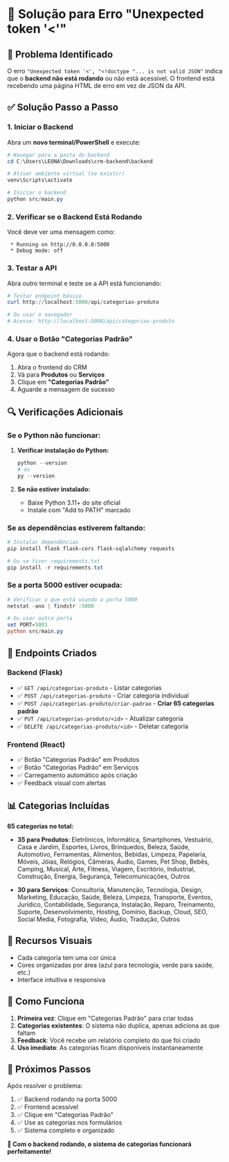 # 🔧 Solução para Erro "Unexpected token '<'"

## 🚨 Problema Identificado

O erro `"Unexpected token '<', "<!doctype "... is not valid JSON"` indica que o **backend não está rodando** ou não está acessível. O frontend está recebendo uma página HTML de erro em vez de JSON da API.

## ✅ Solução Passo a Passo

### 1. **Iniciar o Backend**

Abra um **novo terminal/PowerShell** e execute:

```powershell
# Navegar para a pasta do backend
cd C:\Users\LEONA\Downloads\crm-backend\backend

# Ativar ambiente virtual (se existir)
venv\Scripts\activate

# Iniciar o backend
python src/main.py
```

### 2. **Verificar se o Backend Está Rodando**

Você deve ver uma mensagem como:
```
 * Running on http://0.0.0.0:5000
 * Debug mode: off
```

### 3. **Testar a API**

Abra outro terminal e teste se a API está funcionando:

```powershell
# Testar endpoint básico
curl http://localhost:5000/api/categorias-produto

# Ou usar o navegador
# Acesse: http://localhost:5000/api/categorias-produto
```

### 4. **Usar o Botão "Categorias Padrão"**

Agora que o backend está rodando:
1. Abra o frontend do CRM
2. Vá para **Produtos** ou **Serviços**
3. Clique em **"Categorias Padrão"**
4. Aguarde a mensagem de sucesso

## 🔍 Verificações Adicionais

### **Se o Python não funcionar:**

1. **Verificar instalação do Python:**
   ```powershell
   python --version
   # ou
   py --version
   ```

2. **Se não estiver instalado:**
   - Baixe Python 3.11+ do site oficial
   - Instale com "Add to PATH" marcado

### **Se as dependências estiverem faltando:**

```powershell
# Instalar dependências
pip install flask flask-cors flask-sqlalchemy requests

# Ou se tiver requirements.txt
pip install -r requirements.txt
```

### **Se a porta 5000 estiver ocupada:**

```powershell
# Verificar o que está usando a porta 5000
netstat -ano | findstr :5000

# Ou usar outra porta
set PORT=5001
python src/main.py
```

## 🎯 Endpoints Criados

### **Backend (Flask)**
- ✅ `GET /api/categorias-produto` - Listar categorias
- ✅ `POST /api/categorias-produto` - Criar categoria individual
- ✅ `POST /api/categorias-produto/criar-padrao` - **Criar 65 categorias padrão**
- ✅ `PUT /api/categorias-produto/<id>` - Atualizar categoria
- ✅ `DELETE /api/categorias-produto/<id>` - Deletar categoria

### **Frontend (React)**
- ✅ Botão "Categorias Padrão" em Produtos
- ✅ Botão "Categorias Padrão" em Serviços
- ✅ Carregamento automático após criação
- ✅ Feedback visual com alertas

## 📊 Categorias Incluídas

**65 categorias no total:**
- **35 para Produtos**: Eletrônicos, Informática, Smartphones, Vestuário, Casa e Jardim, Esportes, Livros, Brinquedos, Beleza, Saúde, Automotivo, Ferramentas, Alimentos, Bebidas, Limpeza, Papelaria, Móveis, Jóias, Relógios, Câmeras, Áudio, Games, Pet Shop, Bebês, Camping, Musical, Arte, Fitness, Viagem, Escritório, Industrial, Construção, Energia, Segurança, Telecomunicações, Outros

- **30 para Serviços**: Consultoria, Manutenção, Tecnologia, Design, Marketing, Educação, Saúde, Beleza, Limpeza, Transporte, Eventos, Jurídico, Contabilidade, Segurança, Instalação, Reparo, Treinamento, Suporte, Desenvolvimento, Hosting, Domínio, Backup, Cloud, SEO, Social Media, Fotografia, Vídeo, Áudio, Tradução, Outros

## 🎨 Recursos Visuais

- Cada categoria tem uma cor única
- Cores organizadas por área (azul para tecnologia, verde para saúde, etc.)
- Interface intuitiva e responsiva

## 🔄 Como Funciona

1. **Primeira vez**: Clique em "Categorias Padrão" para criar todas
2. **Categorias existentes**: O sistema não duplica, apenas adiciona as que faltam
3. **Feedback**: Você recebe um relatório completo do que foi criado
4. **Uso imediato**: As categorias ficam disponíveis instantaneamente

## 🚀 Próximos Passos

Após resolver o problema:
1. ✅ Backend rodando na porta 5000
2. ✅ Frontend acessível
3. ✅ Clique em "Categorias Padrão"
4. ✅ Use as categorias nos formulários
5. ✅ Sistema completo e organizado

**🎉 Com o backend rodando, o sistema de categorias funcionará perfeitamente!** 